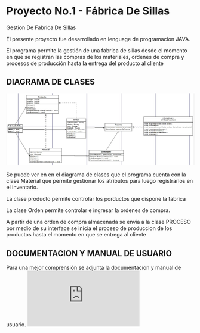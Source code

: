 # Proyecto No.1 - Fábrica De Sillas
Gestion De Fabrica De Sillas

El presente proyecto fue desarrollado en lenguage de programacion JAVA.

El programa permite la gestión de una fabrica de sillas desde el momento 
en que se registran las compras de los materiales, ordenes de compra y 
procesos de producción hasta la entrega del producto al cliente

## DIAGRAMA DE CLASES
![UML GESTION FABRICA DE MUEBLES](https://github.com/rramirezg18/Proyecto1/blob/main/UML%20-%20Proyecto%201.jpg)


Se puede ver en en el diagrama de clases que el programa cuenta con la clase Material que permite gestionar los atributos
para luego registrarlos en el inventario.

La clase producto permite controlar los porductos que dispone la fabrica

La clase Orden permite controlar e ingresar la ordenes de compra.

A partir de una orden de compra almacenada se envia a la clase PROCESO por medio de su interface 
se inicia el proceso de produccion de los productos hasta el momento en que se entrega al cliente


## DOCUMENTACION Y MANUAL DE USUARIO
Para una mejor comprensión se adjunta la documentacíon y manual de usuario.
![DOCUMENTACIÓN Y MANUAL DE USUARIO](https://github.com/rramirezg18/Proyecto1/blob/main/Documentaci%C3%B3n%20y%20Manual%20de%20Usuario.pdf)
